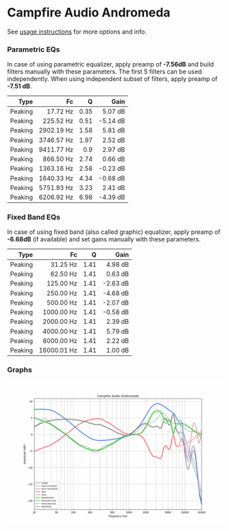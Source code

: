# Campfire Audio Andromeda
See [usage instructions](https://github.com/jaakkopasanen/AutoEq#usage) for more options and info.

### Parametric EQs
In case of using parametric equalizer, apply preamp of **-7.56dB** and build filters manually
with these parameters. The first 5 filters can be used independently.
When using independent subset of filters, apply preamp of **-7.51 dB**.

| Type    | Fc         |    Q | Gain     |
|--------:|-----------:|-----:|---------:|
| Peaking | 17.72 Hz   | 0.35 | 5.07 dB  |
| Peaking | 225.52 Hz  | 0.51 | -5.14 dB |
| Peaking | 2902.19 Hz | 1.58 | 5.81 dB  |
| Peaking | 3746.57 Hz | 1.97 | 2.52 dB  |
| Peaking | 9411.77 Hz | 0.9  | 2.97 dB  |
| Peaking | 866.50 Hz  | 2.74 | 0.66 dB  |
| Peaking | 1363.16 Hz | 2.58 | -0.23 dB |
| Peaking | 1640.33 Hz | 4.34 | -0.68 dB |
| Peaking | 5751.93 Hz | 3.23 | 2.41 dB  |
| Peaking | 6206.92 Hz | 6.98 | -4.39 dB |

### Fixed Band EQs
In case of using fixed band (also called graphic) equalizer, apply preamp of **-6.68dB**
(if available) and set gains manually with these parameters.

| Type    | Fc          |    Q | Gain     |
|--------:|------------:|-----:|---------:|
| Peaking | 31.25 Hz    | 1.41 | 4.98 dB  |
| Peaking | 62.50 Hz    | 1.41 | 0.63 dB  |
| Peaking | 125.00 Hz   | 1.41 | -2.63 dB |
| Peaking | 250.00 Hz   | 1.41 | -4.68 dB |
| Peaking | 500.00 Hz   | 1.41 | -2.07 dB |
| Peaking | 1000.00 Hz  | 1.41 | -0.58 dB |
| Peaking | 2000.00 Hz  | 1.41 | 2.39 dB  |
| Peaking | 4000.00 Hz  | 1.41 | 5.79 dB  |
| Peaking | 8000.00 Hz  | 1.41 | 2.22 dB  |
| Peaking | 16000.01 Hz | 1.41 | 1.00 dB  |

### Graphs
![](./Campfire%20Audio%20Andromeda.png)